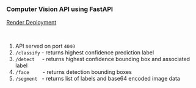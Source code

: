 ### **Computer Vision API using FastAPI**

[Render Deployment](https://cv-api-ybi2.onrender.com/)

<br>

1. API served on port `4040`
2. `/classify` - returns highest confidence prediction label
3. `/detect` &nbsp;&nbsp;&nbsp; - returns highest confidence bounding box and associated label
4. `/face` &nbsp;&nbsp;&nbsp;&nbsp;&nbsp;&nbsp;&nbsp; - returns detection bounding boxes
5. `/segment` &nbsp; - returns list of labels and base64 encoded image data

<br>
